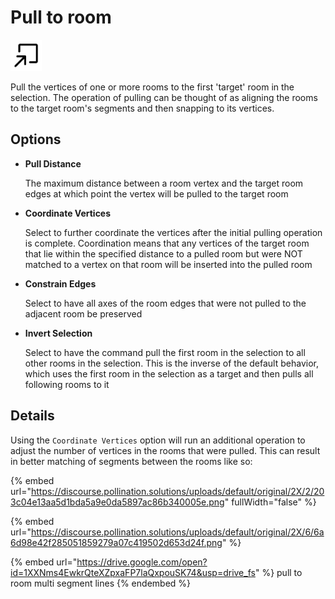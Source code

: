 # Pull to room
<img src="images/pull-to-room.svg" width="50" height="50"> 

Pull the vertices of one or more rooms to the first 'target' room in the selection. The operation of pulling can be thought of as aligning the rooms to the target room's segments and then snapping to its vertices.

## Options

* **Pull Distance**

  The maximum distance between a room vertex and the target room edges at which point the vertex will be pulled to the target room

* **Coordinate Vertices**

  Select to further coordinate the vertices after the initial pulling operation is complete. Coordination means that any vertices of the target room that lie within the specified distance to a pulled room but were NOT matched to a vertex on that room will be inserted into the pulled room

* **Constrain Edges**

  Select to have all axes of the room edges that were not pulled to the adjacent room be preserved

* **Invert Selection**

  Select to have the command pull the first room in the selection to all other rooms in the selection. This is the inverse of the default behavior, which uses the first room in the selection as a target and then pulls all following rooms to it

## Details

Using the `Coordinate Vertices` option will run an additional operation to adjust the number of vertices in the rooms that were pulled. This can result in better matching of segments between the rooms like so:

{% embed url="https://discourse.pollination.solutions/uploads/default/original/2X/2/203c04e13aa5d1bda5a9e0da5897ac86b340005e.png" fullWidth="false" %}

{% embed url="https://discourse.pollination.solutions/uploads/default/original/2X/6/6a6d98e42f285051859279a07c419502d653d24f.png" %}

{% embed url="https://drive.google.com/open?id=1XXNms4EwkrQteXZpxaFP7laQxpouSK74&usp=drive_fs" %}
pull to room multi segment lines
{% endembed %}